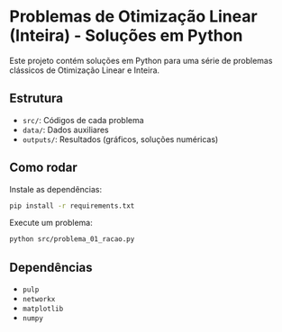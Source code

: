 # Problemas de Otimização Linear (Inteira) - Soluções em Python

Este projeto contém soluções em Python para uma série de problemas clássicos de Otimização Linear e Inteira.

## Estrutura
- `src/`: Códigos de cada problema
- `data/`: Dados auxiliares
- `outputs/`: Resultados (gráficos, soluções numéricas)

## Como rodar
Instale as dependências:
```bash
pip install -r requirements.txt
```

Execute um problema:
```bash
python src/problema_01_racao.py
```

## Dependências
- `pulp`
- `networkx`
- `matplotlib`
- `numpy`
